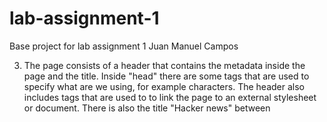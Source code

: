 # lab-assignment-1
Base project for lab assignment 1
Juan Manuel Campos

3) The page consists of a header that contains the metadata inside the page and the title. Inside "head" there are some <meta> tags 
that are used to specify what are we using, for example characters. The header also includes <link> tags that are used to
to link the page to an external stylesheet or document. There is also the title "Hacker news" between <title> tags.
On the other hand, the <body> tag contains all the text, hyperlinks, images, etc, of the HTML document. The <center>
tag in the body is used to center the text. The <table> defines a new table that contains two columns and two rows.
Inside the table <tbody> is used to group the content inside it. <tr> defines a row in the table, and <td> defines a cell, which
has a lot of uses like changing its colour, style and defining class. There are also tables inside tables.
Finally it has a <script> tag that defines client-side script on JavaScript.

4) The grey arrow is a gif used at the left of each news, and the y18.gif is the logo of the webpage. The news.css file is used to
show and define how elements are shown in the screen, controlling the layout of the page. The index file is the main page that can be reached
through the Internet, it is necessary to have the page and for people to see it, it contains all of the webpage. The hn.js file is used for the page to
function properly, defining a lot of functions for the page to run smoothly and for certain things to happen on actions. 

5)xhr request is an APIin web browsers and using scripting languages. It is used to send requests to a server and load them back. They are loaded
at the beginning.

6) The entity that emitted the certificate is "Comodo RSA Domain Validation Secure Server CA".
 The security certificate is valid until 21/08/2019 as shown in the General tab.

